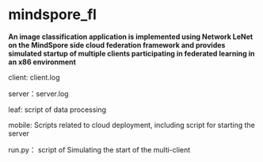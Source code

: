 # mindspore_fl
**An image classification application is implemented using Network LeNet on the MindSpore side cloud federation framework and provides simulated startup of multiple clients participating in federated learning in an x86 environment**

client: client.log

server：server.log

leaf: script of data processing

mobile: Scripts related to cloud deployment, including script for starting the server

run.py： script of Simulating the start of the multi-client
